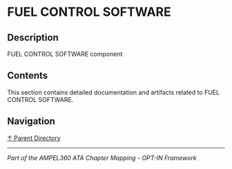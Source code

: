 # FUEL CONTROL SOFTWARE

## Description

FUEL CONTROL SOFTWARE component

## Contents

This section contains detailed documentation and artifacts related to FUEL CONTROL SOFTWARE.

## Navigation

[↑ Parent Directory](../README.md)

---

*Part of the AMPEL360 ATA Chapter Mapping - OPT-IN Framework*
